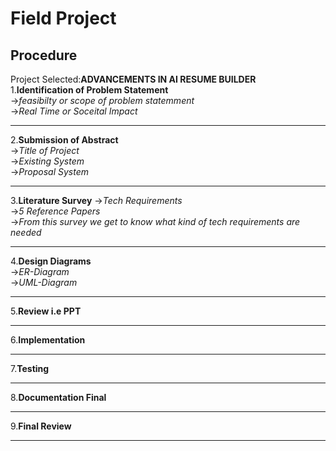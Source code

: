 # Field Project
## Procedure
Project Selected:<strong>ADVANCEMENTS IN AI RESUME BUILDER</strong><br>
1.**Identification of Problem Statement**<br>
->*feasibilty or scope of problem statemment*<br>
->*Real Time or Soceital Impact*<br>
________________________________________________________________________________________________________________________________
2.**Submission of Abstract**<br>
->*Title of Project*<br>
->*Existing System*<br>
->*Proposal System*<br>
________________________________________________________________________________________________________________________________
3.**Literature Survey**
->*Tech Requirements*<br>
->*5 Reference Papers*<br>
->*From this survey we get to know what kind of tech requirements are needed*<br>   
________________________________________________________________________________________________________________________________
4.**Design Diagrams**<br>
->*ER-Diagram*<br>
->*UML-Diagram*<br>
________________________________________________________________________________________________________________________________
5.**Review i.e PPT**
________________________________________________________________________________________________________________________________
6.**Implementation**
________________________________________________________________________________________________________________________________
7.**Testing**
________________________________________________________________________________________________________________________________
8.**Documentation Final**
________________________________________________________________________________________________________________________________
9.**Final Review**
________________________________________________________________________________________________________________________________

